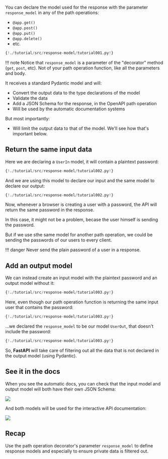 You can declare the model used for the response with the parameter `response_model` in any of the path operations:

* `@app.get()`
* `@app.post()`
* `@app.put()`
* `@app.delete()`
* etc.

```Python hl_lines="17"
{!./tutorial/src/response-model/tutorial001.py!}
```

!!! note
    Notice that `response_model` is a parameter of the "decorator" method (`get`, `post`, etc). Not of your path operation function, like all the parameters and body.

It receives a standard Pydantic model and will:

* Convert the output data to the type declarations of the model
* Validate the data
* Add a JSON Schema for the response, in the OpenAPI path operation
* Will be used by the automatic documentation systems

But most importantly:

* Will limit the output data to that of the model. We'll see how that's important below.

## Return the same input data

Here we are declaring a `UserIn` model, it will contain a plaintext password:

```Python hl_lines="8 10"
{!./tutorial/src/response-model/tutorial002.py!}
```

And we are using this model to declare our input and the same model to declare our output:

```Python hl_lines="16 17"
{!./tutorial/src/response-model/tutorial002.py!}
```

Now, whenever a browser is creating a user with a password, the API will return the same password in the response.

In this case, it might not be a problem, becase the user himself is sending the password.

But if we use sthe same model for another path operation, we could be sending the passwords of our users to every client.

!!! danger
    Never send the plain password of a user in a response.

## Add an output model

We can instead create an input model with the plaintext password and an output model without it:

```Python hl_lines="8 10 15"
{!./tutorial/src/response-model/tutorial003.py!}
```

Here, even though our path operation function is returning the same input user that contains the password:

```Python hl_lines="23"
{!./tutorial/src/response-model/tutorial003.py!}
```

...we declared the `response_model` to be our model `UserOut`, that doesn't include the password:

```Python hl_lines="21"
{!./tutorial/src/response-model/tutorial003.py!}
```

So, **FastAPI** will take care of filtering out all the data that is not declared in the output model (using Pydantic).

## See it in the docs

When you see the automatic docs, you can check that the input model and output model will both have their own JSON Schema:

<img src="/img/tutorial/response-model/image01.png">

And both models will be used for the interactive API documentation:

<img src="/img/tutorial/response-model/image02.png">

## Recap

Use the path operation decorator's parameter `response_model` to define response models and especially to ensure private data is filtered out.
